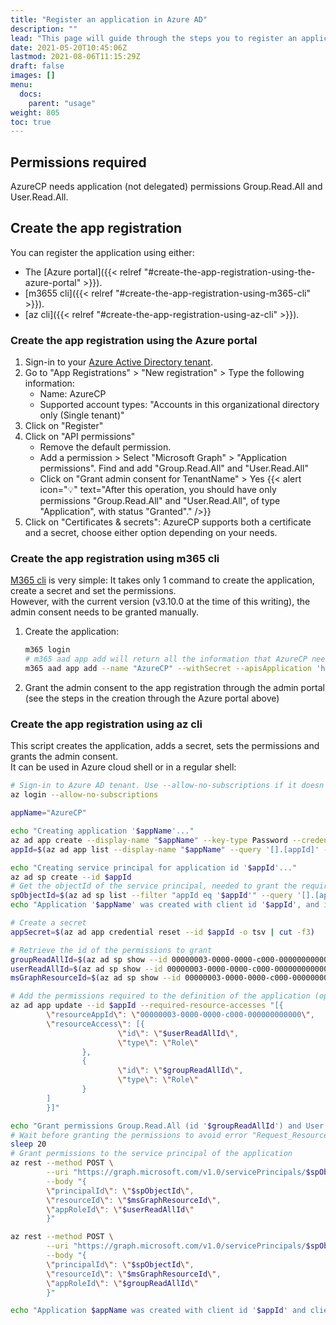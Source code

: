 ```yaml
---
title: "Register an application in Azure AD"
description: ""
lead: "This page will guide through the steps you to register an application for AzureCP in your Azure AD tenant and grant the required permissions."
date: 2021-05-20T10:45:06Z
lastmod: 2021-08-06T11:15:29Z
draft: false
images: []
menu: 
  docs:
    parent: "usage"
weight: 805
toc: true
---
```


<!-- ## Prerequisites

If you are not a global administrator, you need to have permissions to [create an app registration](https://docs.microsoft.com/en-us/azure/active-directory/roles/custom-available-permissions) and to [grant it tenant-wide admin consent](https://docs.microsoft.com/en-us/azure/active-directory/roles/custom-consent-permissions#granting-permissions-to-apps-on-behalf-of-all-admin-consent) in your Azure Active Directory tenant. 
-->

## Permissions required

AzureCP needs application (not delegated) permissions Group.Read.All and User.Read.All.

## Create the app registration

You can register the application using either:

- The [Azure portal]({{< relref "#create-the-app-registration-using-the-azure-portal" >}}).
- [m3655 cli]({{< relref "#create-the-app-registration-using-m365-cli" >}}).
- [az cli]({{< relref "#create-the-app-registration-using-az-cli" >}}).

### Create the app registration using the Azure portal

1. Sign-in to your [Azure Active Directory tenant](https://aad.portal.azure.com/).
1. Go to "App Registrations" > "New registration" > Type the following information:
    * Name: AzureCP
    * Supported account types: "Accounts in this organizational directory only (Single tenant)"
1. Click on "Register"
1. Click on "API permissions"
    * Remove the default permission.
    * Add a permission > Select "Microsoft Graph" > "Application permissions". Find and add "Group.Read.All" and "User.Read.All"
    * Click on "Grant admin consent for TenantName" > Yes
{{< alert icon="💡" text="After this operation, you should have only permissions \"Group.Read.All\" and \"User.Read.All\", of type \"Application\", with status \"Granted\"." />}}
1. Click on "Certificates & secrets": AzureCP supports both a certificate and a secret, choose either option depending on your needs.

### Create the app registration using m365 cli

[M365 cli](https://pnp.github.io/cli-microsoft365/) is very simple: It takes only 1 command to create the application, create a secret and set the permissions.  
However, with the current version (v3.10.0 at the time of this writing), the admin consent needs to be granted manually.

1. Create the application:

    ```bash
    m365 login
    # m365 aad app add will return all the information that AzureCP needs to connect.
    m365 aad app add --name "AzureCP" --withSecret --apisApplication 'https://graph.microsoft.com/Group.Read.All,https://graph.microsoft.com/User.Read.All'
    ```

1. Grant the admin consent to the app registration through the admin portal (see the steps in the creation through the Azure portal above)

### Create the app registration using az cli

This script creates the application, adds a secret, sets the permissions and grants the admin consent.  
It can be used in Azure cloud shell or in a regular shell:

```bash
# Sign-in to Azure AD tenant. Use --allow-no-subscriptions if it doesn't have a subscription
az login --allow-no-subscriptions

appName="AzureCP"

echo "Creating application '$appName'..."
az ad app create --display-name "$appName" --key-type Password --credential-description 'client secret'
appId=$(az ad app list --display-name "$appName" --query '[].[appId]' -o tsv)

echo "Creating service principal for application id '$appId'..."
az ad sp create --id $appId
# Get the objectId of the service principal, needed to grant the required permissions
spObjectId=$(az ad sp list --filter "appId eq '$appId'" --query '[].[appId, objectId, appDisplayName]' -o tsv | cut -f2)
echo "Application '$appName' was created with client id '$appId', and its service principal with objectId '$spObjectId'"

# Create a secret
appSecret=$(az ad app credential reset --id $appId -o tsv | cut -f3)

# Retrieve the id of the permissions to grant
groupReadAllId=$(az ad sp show --id 00000003-0000-0000-c000-000000000000 --query "appRoles[?value=='Group.Read.All'].id" --output tsv)
userReadAllId=$(az ad sp show --id 00000003-0000-0000-c000-000000000000 --query "appRoles[?value=='User.Read.All'].id" --output tsv)
msGraphResourceId=$(az ad sp show --id 00000003-0000-0000-c000-000000000000 --query "objectId" --output tsv)

# Add the permissions required to the definition of the application (optional as it is just a declaration of the permissions needed)
az ad app update --id $appId --required-resource-accesses "[{
        \"resourceAppId\": \"00000003-0000-0000-c000-000000000000\",
        \"resourceAccess\": [{
                        \"id\": \"$userReadAllId\",
                        \"type\": \"Role\"
                },
                {
                        \"id\": \"$groupReadAllId\",
                        \"type\": \"Role\"
                }
        ]
        }]"

echo "Grant permissions Group.Read.All (id '$groupReadAllId') and User.Read.All (id '$userReadAllId') on resource Microsoft Graph with id '$msGraphResourceId' to service principal '$spObjectId'..."
# Wait before granting the permissions to avoid error "Request_ResourceNotFound" on the service principal just created
sleep 20
# Grant permissions to the service principal of the application
az rest --method POST \
        --uri "https://graph.microsoft.com/v1.0/servicePrincipals/$spObjectId/appRoleAssignments" \
        --body "{
        \"principalId\": \"$spObjectId\",
        \"resourceId\": \"$msGraphResourceId\",
        \"appRoleId\": \"$userReadAllId\"
        }"

az rest --method POST \
        --uri "https://graph.microsoft.com/v1.0/servicePrincipals/$spObjectId/appRoleAssignments" \
        --body "{
        \"principalId\": \"$spObjectId\",
        \"resourceId\": \"$msGraphResourceId\",
        \"appRoleId\": \"$groupReadAllId\"
        }"

echo "Application $appName was created with client id '$appId' and client secret '$appSecret'"
```
